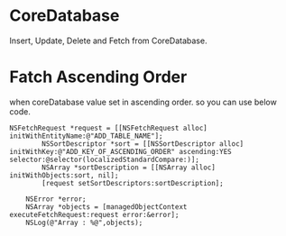 # CoreDatabase

Insert, Update, Delete and Fetch from CoreDatabase.

# Fatch Ascending Order
when coreDatabase value set in ascending order. so you can use below code.

```
NSFetchRequest *request = [[NSFetchRequest alloc] initWithEntityName:@"ADD_TABLE_NAME"];
        NSSortDescriptor *sort = [[NSSortDescriptor alloc] initWithKey:@"ADD_KEY_OF_ASCENDING_ORDER" ascending:YES selector:@selector(localizedStandardCompare:)];
        NSArray *sortDescription = [[NSArray alloc] initWithObjects:sort, nil];
        [request setSortDescriptors:sortDescription];
        
    NSError *error;
    NSArray *objects = [managedObjectContext executeFetchRequest:request error:&error];
    NSLog(@"Array : %@",objects);
```
